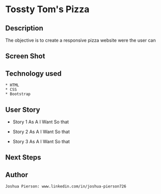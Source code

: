 # Tossty Tom's Pizza

## Description
The objective is to create a responsive pizza website were the user can 

## Screen Shot



## Technology used
    * HTML
    * CSS
    * Bootstrap


## User Story
- Story 1
    As A
    I Want
    So that

- Story 2
    As A
    I Want
    So that

- Story 3
    As A
    I Want
    So that

## Next Steps

## Author
    Joshua Pierson: www.linkedin.com/in/joshua-pierson726